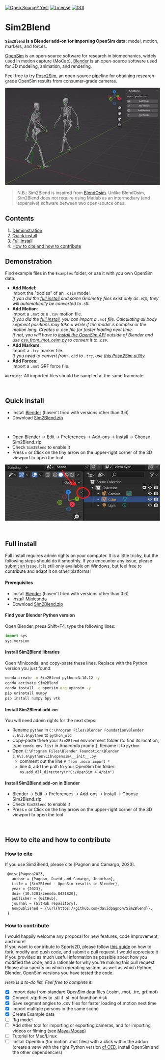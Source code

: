[![Open Source? Yes!](https://badgen.net/badge/Open%20Source%20%3F/Yes%21/blue?icon=github)](https://github.com/Naereen/badges/)
[![License](https://img.shields.io/badge/license-MIT-blue)](https://opensource.org/license/mit)
[![DOI](https://zenodo.org/badge/DOI/10.5281/zenodo.8421820.svg)](https://doi.org/10.5281/zenodo.8421820)


# Sim2Blend

**`Sim2Blend` is a Blender add-on for importing OpenSim data:** model, motion, markers, and forces.

[OpenSim](https://simtk.org/projects/opensim) is an open-source software for research in biomechanics, widely used in motion capture (MoCap). [Blender](https://www.blender.org) is an open-source software used for 3D modeling, animation, and rendering. 

Feel free to try [Pose2Sim](https://github.com/perfanalytics/pose2sim), an open-source pipeline for obtaining research-grade OpenSim results from consumer-grade cameras.

<img src='Content/Demo_Sim2Blend.gif' title='Sim2Blend demonstration. An OpenSim model imported in Blender, along with its motion, markers, and force results.'  width="760">

> N.B.: Sim2Blend is inspired from [BlendOsim](https://github.com/JonathanCamargo/BlendOsim). Unlike BlendOsim, Sim2Blend does not require using Matlab as an intermediary (and expensive) software between two open-source ones.


## Contents
1. [Demonstration](#demonstration)
2. [Quick install](#quick-install)
3. [Full install](#full-install)
4. [How to cite and how to contribute](#how-to-cite-and-how-to-contribute)


## Demonstration

Find example files in the `Examples` folder, or use it with you own OpenSim data.

- **Add Model**: \
  Import the "bodies" of an `.osim` model. \
  *If you did the [full install](#full-install) and some Geometry files exist only as .vtp, they will automatically be converted to .stl.*
- **Add Motion**: \
  Import a `.mot` or a `.csv` motion file. \
  *If you did the [full install](#full-install), you can import a `.mot` file. Calculating all body segment positions may take a while if the model is complex or the motion long. Creates a .csv file for faster loading next time.* \
  *If not, you will have to [install the OpenSim API](https://simtk-confluence.stanford.edu:8443/display/OpenSim/Conda+Package) outside of Blender and use [csv_from_mot_osim.py](Sim2Blend\csv_from_mot_osim.py) to convert it to .csv.*
- **Add Markers**: \
  Import a `.trc` marker file. \
  *If you need to convert from `.c3d` to `.trc`, use [this Pose2Sim utility](https://github.com/perfanalytics/pose2sim/blob/main/Pose2Sim/Utilities/c3d_to_trc.py).*
- **Add Forces**: \
  Import a `.mot` GRF force file.

`Warning:` All imported files should be sampled at the same framerate.

<br>


## Quick install

- Install [Blender](https://www.blender.org/download/) (haven't tried with versions other than 3.6)
- Download [Sim2Blend.zip](https://github.com/davidpagnon/Sim2Blend/raw/main/Sim2Blend.zip)

<br>

- Open Blender -> Edit -> Preferences -> Add-ons -> Install -> Choose Sim2Blend.zip
- Check `Sim2Blend` to enable it
- Press `n` or Click on the tiny arrow on the upper-right corner of the 3D viewport to open the tool

![Where to find Sim2Blend add-on](Content/Show_Sim2Blend.png)

<br>

## Full install

Full install requires admin rights on your computer. It is a little tricky, but the following steps should do it smoothly. If you encounter any issue, please [submit an issue](https://github.com/davidpagnon/Sim2Blend/issues). It is still only available on Windows, but feel free to contribute and adapt it on other platforms!

#### Prerequisites

- Install [Blender](https://www.blender.org/download/) (haven't tried with versions other than 3.6)
- Install [Miniconda](https://docs.conda.io/en/latest/miniconda.html)
- Download [Sim2Blend.zip](https://github.com/davidpagnon/Sim2Blend/raw/main/Sim2Blend.zip)

#### Find your Blender Python version

Open Blender, press Shift+F4, type the following lines:

``` python
import sys
sys.version
```

#### Install Sim2Blend libraries

Open Miniconda, and copy-paste these lines. Replace with the Python version you just found:
``` cmd
conda create -n Sim2Blend python=3.10.12 -y 
conda activate Sim2Blend
conda install -c opensim-org opensim -y
pip uninstall numpy
pip install numpy bpy vtk
```

#### Install Sim2Blend add-on

You will need admin rights for the next steps:
- Rename `python` in `C:\Program Files\Blender Foundation\Blender 3.6\3.6\python` to `python_old`
- Copy-paste there your `Sim2Blend` environment folder (to find its location, type `conda env list` in Anaconda prompt). Rename it to `python`
- Open `C:\Program Files\Blender Foundation\Blender 3.6\3.6\python\Lib\opensim\__init__.py` 
  - comment out the line `# from .moco import *`
  - line 4, add the path to your OpenSim bin folder: `os.add_dll_directory(r"C:/OpenSim 4.4/bin")`

#### Install Sim2Blend add-on in Blender

- Blender -> Edit -> Preferences -> Add-ons -> Install -> Choose Sim2Blend.zip
- Check `Sim2Blend` to enable it
- Press `n` or Click on the tiny arrow on the upper-right corner of the 3D viewport to open the tool

<br>


## How to cite and how to contribute

### How to cite

If you use Sim2Blend, please cite [Pagnon and Camargo, 2023].

     @misc{Pagnon2023,
       author = {Pagnon, David and Camargo, Jonathan},
       title = {Sim2Blend - OpenSim results in Blender},
       year = {2023},
       doi= {10.5281/zenodo.8421820},
       publisher = {GitHub},
       journal = {GitHub repository},
       howpublished = {\url{https://github.com/davidpagnon/Sim2Blend}},
     }

### How to contribute

I would happily welcome any proposal for new features, code improvement, and more!\
If you want to contribute to Sports2D, please follow [this guide](https://docs.github.com/en/get-started/quickstart/contributing-to-projects) on how to fork, modify and push code, and submit a pull request. I would appreciate it if you provided as much useful information as possible about how you modified the code, and a rationale for why you're making this pull request. Please also specify on which operating system, as well as which Python, Blender, OpenSim versions you have tested the code.

*Here is a to-do list. Feel free to complete it:*
- [x] Import data from standard OpenSim data files (.osim, .mot, .trc, grf.mot)
- [x] Convert .vtp files to .stl if .stl not found on disk
- [x] Save segment angles to .csv files for faster loading of motion next time
- [x] Import multiple persons in the same scene
- [x] Create Example data
- [ ] Rig model
- [ ] Add other tool for importing or exporting cameras, and for importing videos or filming (see [Maya-Mocap](https://github.com/davidpagnon/Maya-Mocap/))
- [ ] Tutorial for Mac/Linux
- [ ] Install OpenSim (for motion .mot files) with a click within the addon (create a venv with the right Python version [cf CEB](https://drive.google.com/file/d/1x3JfKfUXwi-61AqsbDeMVRS_h66Ap-dW/view), install OpenSim and the other dependencies)
